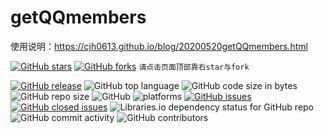 # getQQmembers

使用说明：https://cjh0613.github.io/blog/20200520getQQmembers.html

[![GitHub stars](https://img.shields.io/github/stars/cjh0613/getQQmembers.svg?style=social)](https://github.com/cjh0613/getQQmembers/stargazers)     [![GitHub forks](https://img.shields.io/github/forks/cjh0613/getQQmembers.svg?style=social)](https://github.com/cjh0613/getQQmembers/network/members)  `请点击页面顶部靠右star与fork`


[![GitHub release](https://img.shields.io/github/release/cjh0613/getQQmembers.svg?label=%E7%89%88%E6%9C%AC)](https://github.com/cjh0613/getQQmembers/releases/tag/)   ![GitHub top language](https://img.shields.io/github/languages/top/cjh0613/getQQmembers.svg)  ![GitHub code size in bytes](https://img.shields.io/github/languages/code-size/cjh0613/getQQmembers.svg)  ![GitHub repo size](https://img.shields.io/github/repo-size/cjh0613/getQQmembers.svg) ![GitHub](https://img.shields.io/github/license/cjh0613/getQQmembers.svg) ![platforms](https://img.shields.io/badge/platform-win32%20%7C%20win64%20%7C%20linux%20%7C%20osx-brightgreen.svg)     [![GitHub issues](https://img.shields.io/github/issues/cjh0613/getQQmembers.svg)](https://github.com/cjh0613/getQQmembers/issues)  [![GitHub closed issues](https://img.shields.io/github/issues-closed/cjh0613/getQQmembers.svg)](https://github.com/cjh0613/getQQmembers/issues?q=is%3Aissue+is%3Aclosed) ![Libraries.io dependency status for GitHub repo](https://img.shields.io/librariesio/github/cjh0613/getQQmembers.svg)   ![GitHub commit activity](https://img.shields.io/github/commit-activity/m/cjh0613/getQQmembers.svg)  ![GitHub contributors](https://img.shields.io/github/contributors/cjh0613/getQQmembers.svg)
